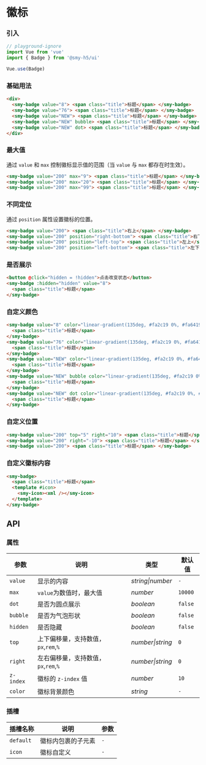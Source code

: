 # 徽标

### 引入

```js
// playground-ignore
import Vue from 'vue'
import { Badge } from '@smy-h5/ui'

Vue.use(Badge)
```

### 基础用法

```html
<div>
  <smy-badge value="8"> <span class="title">标题</span> </smy-badge>
  <smy-badge value="76"> <span class="title">标题</span> </smy-badge>
  <smy-badge value="NEW"> <span class="title">标题</span> </smy-badge>
  <smy-badge value="NEW" bubble> <span class="title">标题</span> </smy-badge>
  <smy-badge value="NEW" dot> <span class="title">标题</span> </smy-badge>
</div>
```

### 最大值

通过 `value` 和 `max` 控制徽标显示值的范围（当 `value` 与 `max` 都存在时生效）。

```html
<smy-badge value="200" max="9"> <span class="title">标题</span> </smy-badge>
<smy-badge value="200" max="20"> <span class="title">标题</span> </smy-badge>
<smy-badge value="200" max="99"> <span class="title">标题</span> </smy-badge>
```

### 不同定位

通过 `position` 属性设置徽标的位置。

```html
<smy-badge value="200"> <span class="title">右上</span> </smy-badge>
<smy-badge value="200" position="right-bottom"> <span class="title">右下</span> </smy-badge>
<smy-badge value="200" position="left-top"> <span class="title">左上</span> </smy-badge>
<smy-badge value="200" position="left-bottom"> <span class="title">左下</span> </smy-badge>
```

### 是否展示

```html
<button @click="hidden = !hidden">点击改变状态</button>
<smy-badge :hidden="hidden" value="8">
  <span class="title">标题</span>
</smy-badge>
```

### 自定义颜色

```html
<smy-badge value="8" color="linear-gradient(135deg, #fa2c19 0%, #fa6419 100%)">
  <span class="title">标题</span>
</smy-badge>
<smy-badge value="76" color="linear-gradient(135deg, #fa2c19 0%, #fa6419 100%)">
  <span class="title">标题</span>
</smy-badge>
<smy-badge value="NEW" color="linear-gradient(135deg, #fa2c19 0%, #fa6419 100%)">
  <span class="title">标题</span>
</smy-badge>
<smy-badge value="NEW" bubble color="linear-gradient(135deg, #fa2c19 0%, #fa6419 100%)">
  <span class="title">标题</span>
</smy-badge>
<smy-badge value="NEW" dot color="linear-gradient(135deg, #fa2c19 0%, #fa6419 100%)">
  <span class="title">标题</span>
</smy-badge>
```

### 自定义位置

```html
<smy-badge value="200" top="5" right="10"> <span class="title">标题</span> </smy-badge>
<smy-badge value="200" right="-10"> <span class="title">标题</span> </smy-badge>
<smy-badge value="200"> <span class="title">标题</span> </smy-badge>
```

### 自定义徽标内容

```html
<smy-badge>
  <span class="title">标题</span>
  <template #icon>
    <smy-icon><xml /></smy-icon>
  </template>
</smy-badge>
```

## API

### 属性

| 参数      | 说明                                 | 类型             | 默认值  |
| --------- | ------------------------------------ | ---------------- | ------- |
| `value`   | 显示的内容                           | _string\|number_ | `-`     |
| `max`     | `value`为数值时，最大值              | _number_         | `10000` |
| `dot`     | 是否为圆点展示                       | _boolean_        | `false` |
| `bubble`  | 是否为气泡形状                       | _boolean_        | `false` |
| `hidden`  | 是否隐藏                             | _boolean_        | `false` |
| `top`     | 上下偏移量，支持数值，`px`,`rem`,`%` | _number\|string_ | `0`     |
| `right`   | 左右偏移量，支持数值，`px`,`rem`,`%` | _number\|string_ | `0`     |
| `z-index` | 徽标的 `z-index` 值                  | _number_         | `10`    |
| `color`   | 徽标背景颜色                         | _string_         | `-`     |

### 插槽

| 插槽名称  | 说明               | 参数 |
| --------- | ------------------ | ---- |
| `default` | 徽标内包裹的子元素 | `-`  |
| `icon`    | 徽标自定义         | `-`  |
